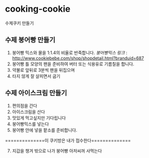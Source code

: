 # cooking-cookie
수제쿠키 만들기

## 수제 붕어빵 만들기

1. 붕어빵 믹스와 물을 1:1.4의 비율로 반죽합니다. 
*붕어빵믹스 링크* : http://www.cookiebebe.com/shop/shopdetail.html?branduid=687
2. 붕어빵 틀 모양의 팬을 준비하여 버터 또는 식용유로 기름칠을 합니다.
3. 약불로 앞뒤로 3분씩 팬을 뒤집으며
4. 타지 않게 잘 살피면서 굽기

## 수제 아이스크림 만들기

1. 편의점을 간다
2. 아이스크림을 산다
4. 맛있게 먹고싶지만 기다립니다
5. 붕어빵믹스를 넣는다
6. 붕어빵 안에 넣을 팥소를 준비합니다.

==============이 쿠키방은 내가 접수한다==============

7. 지갑을 챙겨 밖으로 나가 붕어빵 아저씨꺼 사먹는다
